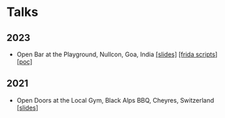# Talks

## 2023
- Open Bar at the Playground, Nullcon, Goa, India [[slides]](2023_Nullcon/Open_Bar_at_the_Playground_REDACTED.pdf) [[frida scripts]](2023_Nullcon/frida_scripts) [[poc]](2023_Nullcon/OpenBar)

## 2021
- Open Doors at the Local Gym, Black Alps BBQ, Cheyres, Switzerland [[slides]](2021_BlackAlps/Open_doors_at_the_local_gym.pdf)